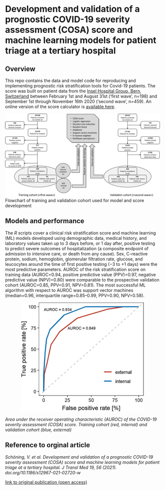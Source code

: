 # Development and validation of a prognostic COVID-19 severity assessment (COSA) score and machine learning models for patient triage at a tertiary hospital

## Overview
This repo contains the data and model code for reproducing and implementing prognostic risk stratification tools for Covid-19 patients. The score was built on patient data from the [Insel Hospital Group, Bern, Switzerland](https://www.insel.ch) between February 1st and August 31st (‘first wave’, n=198) and September 1st through November 16th 2020 (‘second wave’, n=459). An online version of the score calculator is [available here](https://cptbern.github.io/cosa/).

<center><img src="images/flowchart.png" width="600"></center>
Flowchart of training and validation cohort used for model and score development


## Models and performance
The *R* scripts cover a clinical risk stratification score and machine learning (ML) models developed using demographic data, medical history, and laboratory values taken up to 3 days before, or 1 day after, positive testing to predict severe outcomes of hospitalization (a composite endpoint of admission to intensive care, or death from any cause). Sex, C-reactive protein, sodium, hemoglobin, glomerular filtration rate, glucose, and leucocytes around the time of first positive testing (−3 to +1 days) were the most predictive parameters. AUROC of the risk stratification score on training data (AUROC=0.94, positive predictive value (PPV)=0.97, negative predictive value (NPV)=0.80) were comparable to the prospective validation cohort (AUROC=0.85, PPV=0.91, NPV=0.81). The most successful ML algorithm with respect to AUROC was support vector machines (median=0.96, interquartile range=0.85–0.99, PPV=0.90, NPV=0.58).

<center><img src="images/auroc.png" width="400"></center>

*Area under the receiver operating characteristic (AUROC) of the COVID-19 severity assessment (COSA) score. Training cohort (red, internal) and validation cohort (blue, external)*


## Reference to orginal article

*Schöning, V. et al. Development and validation of a prognostic COVID-19 severity assessment (COSA) score and machine learning models for patient triage at a tertiary hospital. J Transl Med 19, 56 (2021). doi.org/10.1186/s12967-021-02720-w*

[link to original publication (open access)](https://translational-medicine.biomedcentral.com/articles/10.1186/s12967-021-02720-w)
